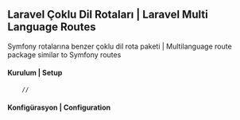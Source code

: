 ## Laravel Çoklu Dil Rotaları | Laravel Multi Language Routes
Symfony rotalarına benzer çoklu dil rota paketi | Multilanguage route package similar to Symfony routes
#### Kurulum | Setup
```bash 
    //
```
#### Konfigürasyon | Configuration
